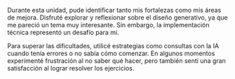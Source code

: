 
Durante esta unidad, pude identificar tanto mis fortalezas como mis áreas de mejora. Disfruté explorar y reflexionar sobre el diseño generativo, ya que me pareció un tema muy interesante. Sin embargo, la implementación técnica representó un desafío para mí.

Para superar las dificultades, utilicé estrategias como consultas con la IA cuando tenía errores o no sabía cómo comenzar. En algunos momentos experimenté frustración al no saber qué hacer, pero también sentí una gran satisfacción al lograr resolver los ejercicios.
